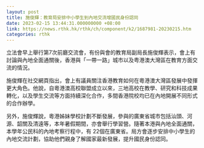 ```yaml
---
layout: post
title: 施俊輝：教育局安排中小學生到內地交流增國民身份認同
date: 2023-02-15 13:44:31.000000000 +08:00
link: https://news.rthk.hk/rthk/ch/component/k2/1687981-20230215.htm
categories: rthk
---
```


立法會早上舉行第7次前廳交流會，有份與會的教育局副局長施俊輝表示，會上有討論與內地全面通關後，香港與「一帶一路」城市以及粤港澳大灣區在教育方面交流的情況。

施俊輝在社交網頁指出，會上有議員關注香港教育如何在粵港澳大灣區發展中發揮更大角色。他說，自粵港澳高校聯盟成立以來，三地高校在教學、研究和科技成果轉化，以及學生交流等方面持續深化合作，多間香港院校均已在內地開展不同形式的合作辦學。

另外，施俊輝說，粵港姊妹學校計劃不斷發展，參與的廣東省城市包括汕頭、河源、韶關及清遠等，本年暑假期間，亦會舉行學習營。隨著本港與內地全面通關，本學年公民科的內地考察行程中，有 22個在廣東省。局方會逐步安排中小學生的內地交流計劃，協助他們親身了解國家最新發展，提升國民身份認同。
